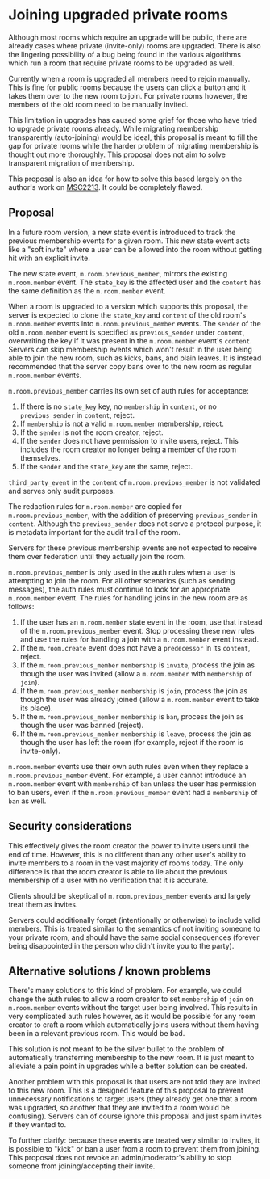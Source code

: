 # Joining upgraded private rooms

Although most rooms which require an upgrade will be public, there are already
cases where private (invite-only) rooms are upgraded. There is also the lingering
possibility of a bug being found in the various algorithms which run a room that
require private rooms to be upgraded as well.

Currently when a room is upgraded all members need to rejoin manually. This is
fine for public rooms because the users can click a button and it takes them over
to the new room to join. For private rooms however, the members of the old room
need to be manually invited.

This limitation in upgrades has caused some grief for those who have tried to
upgrade private rooms already. While migrating membership transparently (auto-joining)
would be ideal, this proposal is meant to fill the gap for private rooms while
the harder problem of migrating membership is thought out more thoroughly. This
proposal does not aim to solve transparent migration of membership.

This proposal is also an idea for how to solve this based largely on the author's
work on [MSC2213](https://github.com/matrix-org/matrix-doc/pull/2213). It could
be completely flawed.


## Proposal

In a future room version, a new state event is introduced to track the previous
membership events for a given room. This new state event acts like a "soft invite"
where a user can be allowed into the room without getting hit with an explicit
invite.

The new state event, `m.room.previous_member`, mirrors the existing `m.room.member`
event. The `state_key` is the affected user and the `content` has the same definition
as the `m.room.member` event.

When a room is upgraded to a version which supports this proposal, the server is
expected to clone the `state_key` and `content` of the old room's `m.room.member`
events into `m.room.previous_member` events. The `sender` of the old `m.room.member`
event is specified as `previous_sender` under `content`, overwriting the key if
it was present in the `m.room.member` event's `content`. Servers can skip membership
events which won't result in the user being able to join the new room, such as
kicks, bans, and plain leaves. It is instead recommended that the server copy bans
over to the new room as regular `m.room.member` events.

`m.room.previous_member` carries its own set of auth rules for acceptance:

1. If there is no `state_key` key, no `membership` in `content`, or no `previous_sender`
   in `content`, reject.
2. If `membership` is not a valid `m.room.member` membership, reject.
3. If the `sender` is not the room creator, reject.
4. If the `sender` does not have permission to invite users, reject. This includes the
   room creator no longer being a member of the room themselves.
5. If the `sender` and the `state_key` are the same, reject.

`third_party_event` in the `content` of `m.room.previous_member` is not validated
and serves only audit purposes.

The redaction rules for `m.room.member` are copied for `m.room.previous_member`, with
the addition of preserving `previous_sender` in `content`. Although the `previous_sender`
does not serve a protocol purpose, it is metadata important for the audit trail of the
room.

Servers for these previous membership events are not expected to receive them over
federation until they actually join the room.

`m.room.previous_member` is only used in the auth rules when a user is attempting to
join the room. For all other scenarios (such as sending messages), the auth rules must
continue to look for an appropriate `m.room.member` event. The rules for handling joins
in the new room are as follows:

1. If the user has an `m.room.member` state event in the room, use that instead of the
   `m.room.previous_member` event. Stop processing these new rules and use the rules for
   handling a join with a `m.room.member` event instead.
2. If the `m.room.create` event does not have a `predecessor` in its `content`, reject.
2. If the `m.room.previous_member` `membership` is `invite`, process the join as though
   the user was invited (allow a `m.room.member` with `membership` of `join`).
3. If the `m.room.previous_member` `membership` is `join`, process the join as though the
   user was already joined (allow a `m.room.member` event to take its place).
4. If the `m.room.previous_member` `membership` is `ban`, process the join as though the
   user was banned (reject).
5. If the `m.room.previous_member` `membership` is `leave`, process the join as though the
   user has left the room (for example, reject if the room is invite-only).

`m.room.member` events use their own auth rules even when they replace a `m.room.previous_member`
event. For example, a user cannot introduce an `m.room.member` event with `membership`
of `ban` unless the user has permission to ban users, even if the `m.room.previous_member`
event had a `membership` of `ban` as well.


## Security considerations

This effectively gives the room creator the power to invite users until the end of time.
However, this is no different than any other user's ability to invite members to a room
in the vast majority of rooms today. The only difference is that the room creator is able
to lie about the previous membership of a user with no verification that it is accurate.

Clients should be skeptical of `m.room.previous_member` events and largely treat them as
invites.

Servers could additionally forget (intentionally or otherwise) to include valid members.
This is treated similar to the semantics of not inviting someone to your private room,
and should have the same social consequences (forever being disappointed in the person
who didn't invite you to the party).


## Alternative solutions / known problems

There's many solutions to this kind of problem. For example, we could change the auth
rules to allow a room creator to set `membership` of `join` on `m.room.member` events
without the target user being involved. This results in very complicated auth rules
however, as it would be possible for any room creator to craft a room which automatically
joins users without them having been in a relevant previous room. This would be bad.

This solution is not meant to be the silver bullet to the problem of automatically
transferring membership to the new room. It is just meant to alleviate a pain point in
upgrades while a better solution can be created.

Another problem with this proposal is that users are not told they are invited to this
new room. This is a designed feature of this proposal to prevent unnecessary notifications
to target users (they already get one that a room was upgraded, so another that they are
invited to a room would be confusing). Servers can of course ignore this proposal and
just spam invites if they wanted to.

To further clarify: because these events are treated very similar to invites, it is
possible to "kick" or ban a user from a room to prevent them from joining. This proposal
does not revoke an admin/moderator's ability to stop someone from joining/accepting
their invite.
